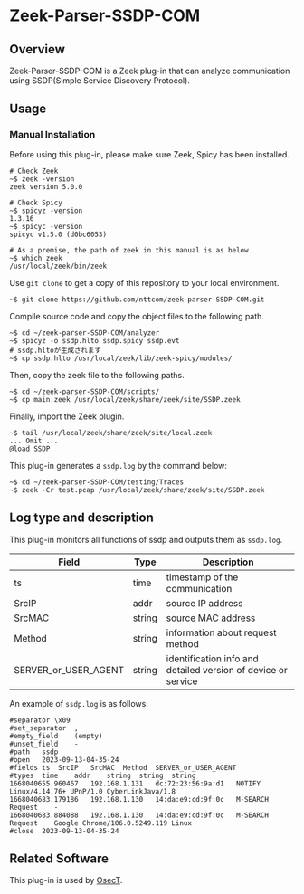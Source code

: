 # Zeek-Parser-SSDP-COM

## Overview

Zeek-Parser-SSDP-COM is a Zeek plug-in that can analyze communication using SSDP(Simple Service Discovery Protocol).

## Usage

### Manual Installation

Before using this plug-in, please make sure Zeek, Spicy has been installed.

````
# Check Zeek
~$ zeek -version
zeek version 5.0.0

# Check Spicy
~$ spicyz -version
1.3.16
~$ spicyc -version
spicyc v1.5.0 (d0bc6053)

# As a premise, the path of zeek in this manual is as below
~$ which zeek
/usr/local/zeek/bin/zeek
````

Use `git clone` to get a copy of this repository to your local environment.
```
~$ git clone https://github.com/nttcom/zeek-parser-SSDP-COM.git
```

Compile source code and copy the object files to the following path.
```
~$ cd ~/zeek-parser-SSDP-COM/analyzer
~$ spicyz -o ssdp.hlto ssdp.spicy ssdp.evt
# ssdp.hltoが生成されます
~$ cp ssdp.hlto /usr/local/zeek/lib/zeek-spicy/modules/
```

Then, copy the zeek file to the following paths.
```
~$ cd ~/zeek-parser-SSDP-COM/scripts/
~$ cp main.zeek /usr/local/zeek/share/zeek/site/SSDP.zeek
```

Finally, import the Zeek plugin.
```
~$ tail /usr/local/zeek/share/zeek/site/local.zeek
... Omit ...
@load SSDP
```

This plug-in generates a `ssdp.log` by the command below:
```
~$ cd ~/zeek-parser-SSDP-COM/testing/Traces
~$ zeek -Cr test.pcap /usr/local/zeek/share/zeek/site/SSDP.zeek
```

## Log type and description
This plug-in monitors all functions of ssdp and outputs them as `ssdp.log`.

| Field | Type | Description |
| --- | --- | --- |
| ts | time | timestamp of the communication |
| SrcIP | addr | source IP address  |
| SrcMAC | string | source MAC address |
| Method | string | information about request method |
| SERVER_or_USER_AGENT | string | identification info and detailed version of device or service |

An example of `ssdp.log` is as follows:
```
#separator \x09
#set_separator	,
#empty_field	(empty)
#unset_field	-
#path	ssdp
#open	2023-09-13-04-35-24
#fields	ts	SrcIP	SrcMAC	Method	SERVER_or_USER_AGENT
#types	time	addr	string	string	string
1668040655.960467	192.168.1.131	dc:72:23:56:9a:d1	NOTIFY	Linux/4.14.76+ UPnP/1.0 CyberLinkJava/1.8
1668040683.179186	192.168.1.130	14:da:e9:cd:9f:0c	M-SEARCH Request	-
1668040683.884088	192.168.1.130	14:da:e9:cd:9f:0c	M-SEARCH Request	Google Chrome/106.0.5249.119 Linux
#close	2023-09-13-04-35-24
```

## Related Software

This plug-in is used by [OsecT](https://github.com/nttcom/OsecT).


